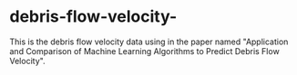# debris-flow-velocity-
This is the debris flow velocity data using in the paper named "Application and Comparison of Machine Learning Algorithms to Predict Debris Flow Velocity". 
